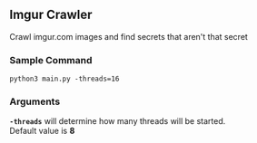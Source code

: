 ## Imgur Crawler
Crawl imgur.com images and find secrets that aren't that secret

### Sample Command
```
python3 main.py -threads=16
```

### Arguments
**`-threads`** will determine how many threads will be started.  
Default value is **8**
